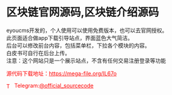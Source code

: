 # 区块链官网源码,区块链介绍源码

eyoucms开发的，个人使用可以使用免费版本，也可以去官网授权。<br>此页面适合做app下载引导站点，界面蓝色大气简洁。<br>后台可以修改前台内容，包括菜单栏，下拉各个模块的内容。<br>白皮书可自行在后台上传。<br>注意：这个网站只是一个展示站点，不含有任何交易注册登录等功能<br>


<p style="color: red;">源代码下载地址：<a href="https://mega-file.org/IL67o" style="color: red;">https://mega-file.org/IL67o</a></p><p style="color: red;"><img src="https://cdn-icons-png.flaticon.com/512/2111/2111646.png" alt="Telegram Icon" style="width: 16px; vertical-align: middle; margin-right: 5px;">Telegram:<a href="https://t.me/official_sourcecode" style="color: red;">@official_sourcecode</a></p>